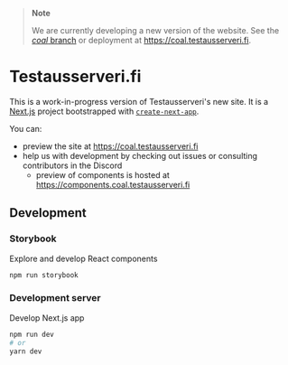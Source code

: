 > **Note**
> 
> We are currently developing a new version of the website. See the [*coal* branch](https://github.com/Testausserveri/testausserveri.fi/tree/coal) or deployment at https://coal.testausserveri.fi.

# Testausserveri.fi

This is a work-in-progress version of Testausserveri's new site. It is a [Next.js](https://nextjs.org/) project bootstrapped with [`create-next-app`](https://github.com/vercel/next.js/tree/canary/packages/create-next-app). 

You can:

- preview the site at https://coal.testausserveri.fi
- help us with development by checking out issues or consulting contributors in the Discord
  - preview of components is hosted at https://components.coal.testausserveri.fi

## Development

### Storybook
Explore and develop React components
```bash
npm run storybook
```
### Development server
Develop Next.js app
```bash
npm run dev
# or
yarn dev
```
